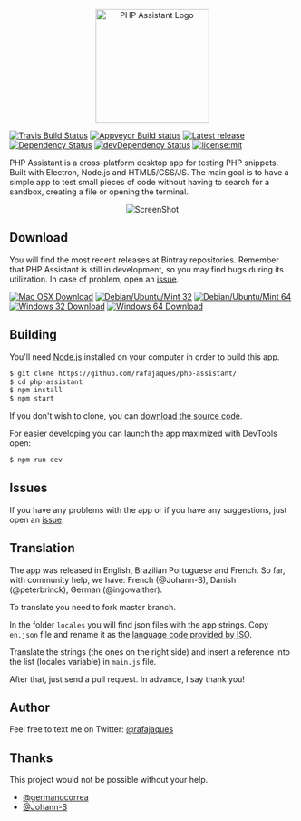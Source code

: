 <p align="center">
  <img width="200" src="https://raw.githubusercontent.com/rafajaques/php-assistant/master/app/gfx/readme/logo.png" alt="PHP Assistant Logo"/>
</p>

[![Travis Build Status](https://travis-ci.org/rafajaques/php-assistant.svg?branch=master)](https://travis-ci.org/rafajaques/php-assistant)
[![Appveyor Build status](https://ci.appveyor.com/api/projects/status/r4wsabo0ury7a5kg?svg=true)](https://ci.appveyor.com/project/rafajaques/php-assistant)
[![Latest release](https://img.shields.io/github/tag/rafajaques/php-assistant.svg)](https://github.com/rafajaques/php-assistant/releases)
[![Dependency Status](https://david-dm.org/rafajaques/php-assistant.svg?path=app)](https://david-dm.org/rafajaques/php-assistant?path=app)
[![devDependency Status](https://david-dm.org/rafajaques/php-assistant/dev-status.svg)](https://david-dm.org/rafajaques/php-assistant#info=devDependencies)
[![license:mit](https://img.shields.io/badge/license-mit-blue.svg)](https://opensource.org/licenses/MIT)

PHP Assistant is a cross-platform desktop app for testing PHP snippets.
Built with Electron, Node.js and HTML5/CSS/JS.
The main goal is to have a simple app to test small pieces of code without having to search for a sandbox, creating a file or opening the terminal.

<p align="center">
  <img src="https://raw.githubusercontent.com/rafajaques/php-assistant/master/app/gfx/readme/screenshot.png" alt="ScreenShot"/>
</p>

## Download

You will find the most recent releases at Bintray repositories. Remember that PHP Assistant is still in development, so you may find bugs during its utilization. In case of problem, open an [issue](https://github.com/rafajaques/php-assistant/issues).

[![Mac OSX Download](https://img.shields.io/badge/download-Mac%20OSX-blue.svg)](link)
[![Debian/Ubuntu/Mint 32](https://img.shields.io/badge/download-Debian%2FUbuntu%2FMint%20(32)-blue.svg)](link)
[![Debian/Ubuntu/Mint 64](https://img.shields.io/badge/download-Debian%2FUbuntu%2FMint%20(64)-blue.svg)](link)
[![Windows 32 Download](https://img.shields.io/badge/download-Windows%20(32)-blue.svg)](link)
[![Windows 64 Download](https://img.shields.io/badge/download-Windows%20(64)-blue.svg)](link)

## Building

You'll need [Node.js](https://nodejs.org) installed on your computer in order to build this app.

```bash
$ git clone https://github.com/rafajaques/php-assistant/
$ cd php-assistant
$ npm install
$ npm start
```

If you don't wish to clone, you can [download the source code](https://github.com/rafajaques/php-assistant/archive/master.zip).

For easier developing you can launch the app maximized with DevTools open:

```bash
$ npm run dev
```

## Issues

If you have any problems with the app or if you have any suggestions, just open an [issue](https://github.com/rafajaques/php-assistant/issues).

## Translation

The app was released in English, Brazilian Portuguese and French.
So far, with community help, we have: French (@Johann-S), Danish (@peterbrinck), German (@ingowalther).

To translate you need to fork master branch.

In the folder `locales` you will find json files with the app strings.
Copy `en.json` file and rename it as the [language code provided by ISO](http://www.lingoes.net/en/translator/langcode.htm).

Translate the strings (the ones on the right side) and insert a reference into the list (locales variable) in `main.js` file.

After that, just send a pull request. In advance, I say thank you!

## Author

Feel free to text me on Twitter: [@rafajaques](https://twitter.com/rafajaques)

## Thanks

This project would not be possible without your help.

- [@germanocorrea](https://github.com/germanocorrea)
- [@Johann-S](https://github.com/johann-s)
